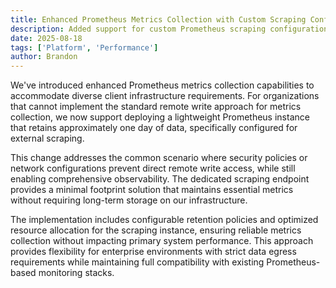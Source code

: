 ```yaml
---
title: Enhanced Prometheus Metrics Collection with Custom Scraping Configuration
description: Added support for custom Prometheus scraping configurations to enable metrics collection for clients unable to use remote write approach
date: 2025-08-18
tags: ['Platform', 'Performance']
author: Brandon
---
```


We've introduced enhanced Prometheus metrics collection capabilities to accommodate diverse client infrastructure requirements. For organizations that cannot implement the standard remote write approach for metrics collection, we now support deploying a lightweight Prometheus instance that retains approximately one day of data, specifically configured for external scraping.

This change addresses the common scenario where security policies or network configurations prevent direct remote write access, while still enabling comprehensive observability. The dedicated scraping endpoint provides a minimal footprint solution that maintains essential metrics without requiring long-term storage on our infrastructure.

The implementation includes configurable retention policies and optimized resource allocation for the scraping instance, ensuring reliable metrics collection without impacting primary system performance. This approach provides flexibility for enterprise environments with strict data egress requirements while maintaining full compatibility with existing Prometheus-based monitoring stacks.